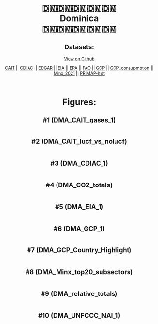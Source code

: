 
<center>
<h1 align="center">
🇩🇲🇩🇲🇩🇲🇩🇲🇩🇲
<br>
Dominica
<br>
🇩🇲🇩🇲🇩🇲🇩🇲🇩🇲
</h1>
<h2>Datasets:</h2>
<p><a href="https://github.com/dquintani/GreenhouseData/tree/master/country_data/DMA_Dominica/data">View on Github</a>
<br></p><p><a href="data/DMA_CAIT.csv">CAIT</a> || <a href="data/DMA_CDIAC.csv">CDIAC</a> || <a href="data/DMA_EDGAR.csv">EDGAR</a> || <a href="data/DMA_EIA.csv">EIA</a> || <a href="data/DMA_EPA.csv">EPA</a> || <a href="data/DMA_FAO.csv">FAO</a> || <a href="data/DMA_GCP.csv">GCP</a> || <a href="data/DMA_GCP_consupmption.csv">GCP_consupmption</a> || <a href="data/DMA_Minx_2021.csv">Minx_2021</a> || <a href="data/DMA_PRIMAP-hist.csv">PRIMAP-hist</a></p><p><br></p>
<h1>Figures:</h1><h2>#1 (DMA_CAIT_gases_1)</h2>
<p><img alt="" src="figures/DMA_CAIT_gases_1.png" /></p><h2>#2 (DMA_CAIT_lucf_vs_nolucf)</h2>
<p><img alt="" src="figures/DMA_CAIT_lucf_vs_nolucf.png" /></p><h2>#3 (DMA_CDIAC_1)</h2>
<p><img alt="" src="figures/DMA_CDIAC_1.png" /></p><h2>#4 (DMA_CO2_totals)</h2>
<p><img alt="" src="figures/DMA_CO2_totals.png" /></p><h2>#5 (DMA_EIA_1)</h2>
<p><img alt="" src="figures/DMA_EIA_1.png" /></p><h2>#6 (DMA_GCP_1)</h2>
<p><img alt="" src="figures/DMA_GCP_1.png" /></p><h2>#7 (DMA_GCP_Country_Highlight)</h2>
<p><img alt="" src="figures/DMA_GCP_Country_Highlight.png" /></p><h2>#8 (DMA_Minx_top20_subsectors)</h2>
<p><img alt="" src="figures/DMA_Minx_top20_subsectors.png" /></p><h2>#9 (DMA_relative_totals)</h2>
<p><img alt="" src="figures/DMA_relative_totals.png" /></p><h2>#10 (DMA_UNFCCC_NAI_1)</h2>
<p><img alt="" src="figures/DMA_UNFCCC_NAI_1.png" /></p>